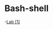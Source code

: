 # Bash-shell

-[Lab [1]](https://github.com/omarkhalil117/Bash-shell/blob/main/Lab%20%5B1%5D/Lba%5B1%5D.md)
